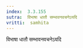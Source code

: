 ```yaml
---
index:  3.3.155
sutra:  विभाषा धातौ सम्भावनवचनेऽयदि
vritti:  samhita 
---
```


विभाषा धातौ सम्भावनवचनेऽयदि

